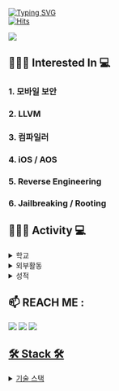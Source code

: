 
[![Typing SVG](https://readme-typing-svg.demolab.com?font=Alkatra&weight=500&size=45&duration=4000&pause=3&color=6994CDEE&center=false&vCenter=false&multiline=true&repeat=true&width=1000&height=100&lines=Hello_World+👋)](https://git.io/typing-svg)
<br>
[![Hits](https://hits.seeyoufarm.com/api/count/incr/badge.svg?url=https%3A%2F%2Fgithub.com%2FParkHoHo&count_bg=%23F2E987&title_bg=%23555555&icon=&icon_color=%23E7E7E7&title=Github&edge_flat=false)](https://hits.seeyoufarm.com)

<img src="https://dreamhack-readme-stats.vercel.app/api/stats?username=Armios" />

 ## 👨🏻‍🎓 Interested In 💻
 ### 1. 모바일 보안
 ### 2. LLVM
 ### 3. 컴파일러
 ### 4. iOS / AOS
 ### 5. Reverse Engineering
 ### 6. Jailbreaking / Rooting
 
 ## 👨🏻‍🎓 Activity 💻
 <details markdown="1">
  <summary>학교</summary>
  <div>
    <ul>
     </br>
      <li>순천향대 정보보호학과 입학(2021~)</li> </br>
      <li>순천향대 정보보호학과 성적 장학금-장려 (1학년 2학기) </li></br>
      <li>순천향대 정보보호학과 수석(2학년 2학기)</li></br>
      <li>순천향대 정보보호 동아리 SecurityFirst 리버싱팀(2021.03 ~ 2021.12)</li></br>
      <li>순천향대 인공지능보안 연구실 CTI (2021.12 ~ 2022.12)</li>
      <ul>
          <li>논문 투고 - RF Fingerprinting Method for Passive Key Entry System Authentication using MFCC features (WISA)</li>
          <li>논문 투고 - Man-in-the-middle Atack Simulation for Embedded System utilizing BLE Communicatoin(정보보호협회 추계학술대회)</li>
      </ul>
     </br>
      <li>순천향대 취약점분석 동아리 TOOR 모바일 취약점 분석팀(2022.08~2023.03)</li>
     <ul>
      <li>디스코드 취약점 발견 및 분석 (0-day attack -> Patch -> 1-day attack)</li></br>
     </ul>
    </ul>
  </div>
</details>


<details markdown="1">
  <summary>외부활동</summary>
  <div>
    <ul>
     <br>
      <li>S-개발자 1기 2차 수료(2023.06 ~2023.12)</li></br>
      <li>이스트 시큐리티 참여 프로젝트(2023.09 ~2023.12)</li>
     <ul>
      <li>
       윈도우취약점점검도구 제작
      </li>
     </ul>
    </br>
      <li>KISIA 주최 정보보호 해커톤(2023.11.13~11.14)</li>
     <ul>
      <li>
       QRCode 인증 서비스 - iOS 앱개발, 프론트엔드 개발
      </li>
     </ul>
    </ul>
  </div>
</details>

<details>
  <summary>성적</summary>

  | 1학년 1학기 | 1학년 2학기 | 2학년 1학기 | 2학년 2학기 |
  | --------- | --------- | --------- | --------- | 
  | 3.97  | 4.24  | 4.17  | 4.29 |

</details>

## 📫 REACH ME : 
<!--옵시디언 링크걸기 --><a href="" target="_blank"><img src="https://img.shields.io/badge/Obsidian-7C3AED?style=for-the-badge&logo=Obsidian&logoColor=white"/></a>

<!--인스타그램 링크걸기--><a href="https://www.instagram.com/p_ho_ho/" target="_blank"><img src="https://img.shields.io/badge/Instagram-E4405F?style=for-the-badge&logo=Instagram&logoColor=white"></a>

<!--이메일 링크 걸기 링크걸기--><a href="mailto:ddalgicake2000@naver.com" target="_blank"><img src="https://img.shields.io/badge/Naver-03C75A?style=for-the-badge&logo=Naver&logoColor=white">
</br>


## 🛠 Stack 🛠
<details>
  <summary>기술 스택</summary>

##  My Favorite ❤️
<table>
  <tbody>
    <tr>
      <td align="center"><img src="https://user-images.githubusercontent.com/25181517/121406389-6267a300-c95e-11eb-8d67-f1e22afe8aea.png" width="100px;" alt=""/><br /></td>
      <td align="center"><img src="https://user-images.githubusercontent.com/25181517/192106073-90fffafe-3562-4ff9-a37e-c77a2da0ff58.png"  width="100px;" alt=""/><br /></td>
      <td align="center"><img src="https://user-images.githubusercontent.com/25181517/183423507-c056a6f9-1ba8-4312-a350-19bcbc5a8697.png" width="100px;" alt=""/><br /></td>
    </tr>
      <td align="center"><b>swift</b></td>
      <td align="center"><b>c++</b></td>
      <td align="center"><b>Python</b></td>
    </tr>
  </tbody>
</table>

## Used Editor 🛠 
<table>
  <tbody>
    <tr>
      <td align="center"><img src="https://user-images.githubusercontent.com/25181517/192108895-20dc3343-43e3-4a54-a90e-13a4abbc57b9.png" width="100px;" alt=""/><br /></td>
      <td align="center"><img src="https://user-images.githubusercontent.com/25181517/186711578-bf30cb30-40b7-4b45-95a5-bdf837c372e7.png" width="100px;" alt=""/><br /></td>
      <td align="center"><img src="https://user-images.githubusercontent.com/25181517/192108891-d86b6220-e232-423a-bf5f-90903e6887c3.png" width="100px;" alt=""/><br /></td>
    </tr>
      <td align="center"><b>Android-Studio</b></td>
      <td align="center"><b>Xcode</b></td>
      <td align="center"><b>VSCode</b></td>
    </tr>
  </tbody>
</table>


## Favorite OS 💻

<table>
  <tbody>
    <tr>
      <td align="center"><img src="https://user-images.githubusercontent.com/25181517/121406611-a8246b80-c95e-11eb-9b11-b771486377f6.png" width="100px;" alt=""/><br /></td>
      <td align="center"><img src="https://user-images.githubusercontent.com/25181517/117269608-b7dcfb80-ae58-11eb-8e66-6cc8753553f0.png" width="100px;" alt=""/><br /></td>
      <td align="center"><img src="https://user-images.githubusercontent.com/25181517/186884152-ae609cca-8cf1-4175-8d60-1ce1fa078ca2.png" width="100px;" alt=""/><br /></td>
    </tr>
      <td align="center"><b>iOS 👍🏻</b></td>
      <td align="center"><b>Android</b></td>
      <td align="center"><b>MacOS</b></td>
    </tr>
  </tbody>
</table>

## ETC,,,
<img src="https://img.shields.io/badge/JAVA-F7DF1E?style=for-the-badge&logo=JAVA&logoColor=white">
<img src="https://img.shields.io/badge/Kotlin-7F52FF?style=for-the-badge&logo=Kotlin&logoColor=white">
<img src="https://img.shields.io/badge/Dart-0175C2?style=for-the-badge&logo=Dart&logoColor=white">
</br>
<img src="https://img.shields.io/badge/css3-1572B6?style=for-the-badge&logo=css3&logoColor=white">
<img src="https://img.shields.io/badge/Javascript-F7DF1E?style=for-the-badge&logo=javascript&logoColor=white">
<img src="https://img.shields.io/badge/Next.js-000000?style=for-the-badge&logo=Next.js&logoColor=white">
</br>
<img src="https://img.shields.io/badge/Go-00ADD8?style=for-the-badge&logo=Go&logoColor=white">
<img src="https://img.shields.io/badge/Rust-000000?style=for-the-badge&logo=Rust&logoColor=white">
</br>
<img src="https://img.shields.io/badge/Docker-2496ED?style=for-the-badge&logo=Docker#&logoColor=white">


<div style="display:flex; flex-direction:row;">


  
</div><br>




<!--
**ParkHoHo/ParkHoHo** is a ✨ _special_ ✨ repository because its `README.md` (this file) appears on your GitHub profile.

Here are some ideas to get you started:

- 🔭 I’m currently working on ...
- 🌱 I’m currently learning ...
- 👯 I’m looking to collaborate on ...
- 🤔 I’m looking for help with ...
- 💬 Ask me about ...
- 📫 How to reach me: ...
- 😄 Pronouns: ...
- ⚡ Fun fact: ...
-->


